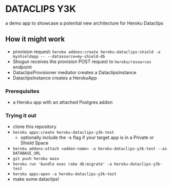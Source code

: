 # DATACLIPS Y3K
a demo app to showcase a potential new architecture for Heroku Dataclips

## How it might work

- provision request: `heroku addons:create heroku-dataclips:shield -a myshieldapp -- --datasource=my-shield-db`
- Shogun receives the provision POST request to `heroku/resources` endpoint
- DataclipsProvisioner mediator creates a DataclipsInstance
- DataclipsInstance creates a HerokuApp

### Prerequisites
- a Heroku app with an attached Postgres addon

### Trying it out
- clone this repository
- `heroku apps:create heroku-dataclips-y3k-test`
  - optionally include the -s <space> flag if your target app is in a Private or Shield Space
- `heroku addons:attach <addon-name> -a heroku-dataclips-y3k-test --as DATABASE_URL`
- `git push heroku main`
- `heroku run 'bundle exec rake db:migrate' -a heroku-dataclips-y3k-test`
- `heroku apps:open -a heroku-dataclips-y3k-test`
- make some dataclips!